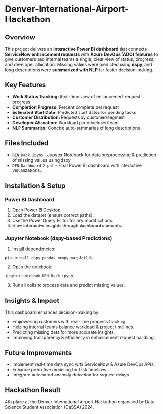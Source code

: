 # Denver-International-Airport-Hackathon
## Overview
This project delivers an **interactive Power BI dashboard** that connects **ServiceNow enhancement requests** with **Azure DevOps (ADO) features** to give customers and internal teams a single, clear view of status, progress, and developer allocation. Missing values were predicted using **dspy**, and long descriptions were **summarized with NLP** for faster decision-making.


## Key Features
- **Work Status Tracking:** Real-time view of enhancement request progress  
- **Completion Progress:** Percent complete per request  
- **Estimated Start Date:** Predicted start dates for pending tasks  
- **Customer Distribution:** Requests by customer/segment  
- **Developer Allocation:** Workload per developer/team  
- **NLP Summaries:** Concise auto-summaries of long descriptions  


## Files Included
- `DEN_Hack.ipynb` - Jupyter Notebook for data preprocessing & prediction of missing values using dspy.
- `DEN_Dashboard-2.pdf` - Final Power BI dashboard with interactive visualizations.



## Installation & Setup

### Power BI Dashboard
1. Open Power BI Desktop.
2. Load the dataset (ensure correct paths).
3. Use the Power Query Editor for any modifications.
4. View interactive insights through dashboard elements.

### Jupyter Notebook (dspy-based Predictions)
1. Install dependencies:
```bash
pip install dspy pandas numpy matplotlib
```

2. Open the notebook:
```bash
jupyter notebook DEN_Hack.ipynb
```

3. Run all cells to process data and predict missing values.


## Insights & Impact

This dashboard enhances decision-making by:
- Empowering customers with real-time progress tracking.
- Helping internal teams balance workload & project timelines.
- Predicting missing data for more accurate insights.
- Improving transparency & efficiency in enhancement request handling.

## Future Improvements
- Implement real-time data sync with ServiceNow & Azure DevOps APIs.
- Enhance predictive modeling for task timelines.
- Integrate automated anomaly detection for request delays.

## Hackathon Result

4th place at the Denver International Airport Hackathon organised by Data Science Student Association (DaSSA) 2024.

